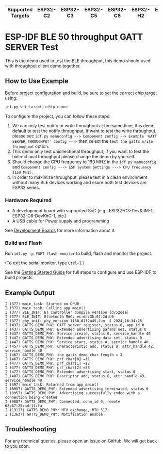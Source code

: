| Supported Targets | ESP32-C2 | ESP32-C3 | ESP32-C5 | ESP32-C6 | ESP32-H2 | ESP32-S3 |
| ----------------- | -------- | -------- | -------- | -------- | -------- | -------- |

# ESP-IDF BLE 50 throughput GATT SERVER Test

This is the demo used to test the BLE throughput, this demo should used with throughput client demo together.

## How to Use Example

Before project configuration and build, be sure to set the correct chip target using:

```bash
idf.py set-target <chip_name>
```
To configure the project, you can follow these steps:

1. We can only test notify or write throughput at the same time, this demo default to test the notify throughput, if want to test the write throughput,
please set: `idf.py menuconfig --> Component config --> Example 'GATT SERVER THROUGHPUT' Config --->` then select the `test the gattc write throughput` option.
2. This demo only test unidirectional throughput, if you want to test the bidirectional throughput please change the demo by yourself.
3. Should change the CPU frequency to 160 MHZ in the `idf.py menuconfig` and `Component config ---> ESP System Settings ---> CPU frequency (160 MHz)`.
4. In order to maximize throughput, please test in a clean environment without many BLE devices working and esure both test devices are ESP32 series.

### Hardware Required

* A development board with supported SoC (e.g., ESP32-C3-DevKitM-1, ESP32-C6-DevKitC-1, etc.)
* A USB cable for Power supply and programming

See [Development Boards](https://www.espressif.com/en/products/devkits) for more information about it.

### Build and Flash

Run `idf.py -p PORT flash monitor` to build, flash and monitor the project.

(To exit the serial monitor, type ``Ctrl-]``.)

See the [Getting Started Guide](https://idf.espressif.com/) for full steps to configure and use ESP-IDF to build projects.

## Example Output

```
I (377) main_task: Started on CPU0
I (377) main_task: Calling app_main()
I (377) BLE_INIT: BT controller compile version [d752dea]
I (377) BLE_INIT: Bluetooth MAC: ec:da:3b:0f:2d:b6
I (377) phy_init: phy_version 1180,01f2a49,Jun  4 2024,16:34:25
I (437) GATTS_DEMO_PHY: GATT server register, status 0, app_id 0
I (437) GATTS_DEMO_PHY: Extended advertising params set, status 0
I (437) GATTS_DEMO_PHY: Service create, status 0, service_handle 40
I (447) GATTS_DEMO_PHY: Extended advertising data set, status 0
I (447) GATTS_DEMO_PHY: Service start, status 0, service_handle 40
I (457) GATTS_DEMO_PHY: Characteristic add, status 0, attr_handle 42, service_handle 40
I (467) GATTS_DEMO_PHY: the gatts demo char length = 3
I (467) GATTS_DEMO_PHY: prf_char[0] =11
I (477) GATTS_DEMO_PHY: prf_char[1] =22
I (477) GATTS_DEMO_PHY: prf_char[2] =33
I (477) GATTS_DEMO_PHY: Extended advertising start, status 0
I (487) GATTS_DEMO_PHY: Descriptor add, status 0, attr_handle 43, service_handle 40
I (497) main_task: Returned from app_main()
I (8957) GATTS_DEMO_PHY: Extended advertising terminated, status 0
I (8957) GATTS_DEMO_PHY: Advertising successfully ended with a connection being created
I (9087) GATTS_DEMO_PHY: Connected, conn_id 0, remote 68:67:25:4d:11:fa
I (13117) GATTS_DEMO_PHY: MTU exchange, MTU 517
I (13637) GATTS_DEMO_PHY: Notification enable
```

## Troubleshooting

For any technical queries, please open an [issue](https://github.com/espressif/esp-idf/issues) on GitHub. We will get back to you soon.
